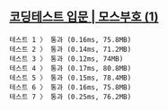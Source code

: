 ## [코딩테스트 입문 | 모스부호 (1)](https://school.programmers.co.kr/learn/courses/30/lessons/120838)

```text
테스트 1 〉	통과 (0.16ms, 75.8MB)
테스트 2 〉	통과 (0.14ms, 71.2MB)
테스트 3 〉	통과 (0.12ms, 74MB)
테스트 4 〉	통과 (0.17ms, 80.8MB)
테스트 5 〉	통과 (0.15ms, 78.4MB)
테스트 6 〉	통과 (0.16ms, 75.8MB)
테스트 7 〉	통과 (0.25ms, 76.2MB)
```